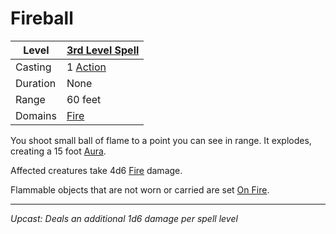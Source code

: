 # Fireball

| Level    | [3rd Level Spell](3rd%20Level%20Spells.md)          |
| -------- | --------------------------------------------------- |
| Casting  | 1 [Action](../../../../Game%20Procedures/Action.md) |
| Duration | None                                                |
| Range    | 60 feet                                             |
| Domains  | [Fire](../../../Spell%20Domains/Fire.md)            |

You shoot small ball of flame to a point you can see in range. It explodes, creating a 15 foot [Aura](../../Areas%20of%20Effect/Aura.md).

Affected creatures take 4d6 [Fire](../../../../Damage%20Types/Fire.md) damage.

Flammable objects that are not worn or carried are set [On Fire](../../../../Hazards/Elemental.md#On%20Fire).

---
*Upcast: Deals an additional 1d6 damage per spell level*
